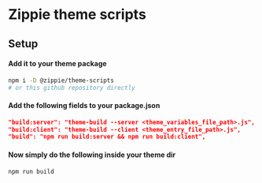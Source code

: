 # Zippie theme scripts
## Setup
#### Add it to your theme package
```bash
npm i -D @zippie/theme-scripts
# or this github repository directly
```
#### Add the following fields to your package.json
```json
"build:server": "theme-build --server <theme_variables_file_path>.js",
"build:client": "theme-build --client <theme_entry_file_path>.js",
"build": "npm run build:server && npm run build:client",
```

#### Now simply do the following inside your theme dir
```bash
npm run build
```
